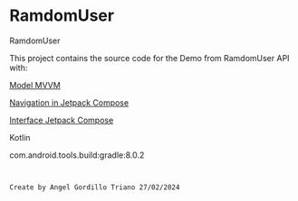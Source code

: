 # RamdomUser
RamdomUser

This project contains the source code for the Demo  from RamdomUser API with:

[Model MVVM]()


[Navigation in Jetpack Compose ](https://developer.android.com/codelabs/jetpack-compose-navigation)

[Interface Jetpack Compose ](https://www.jetpackcompose.net/)

Kotlin

com.android.tools.build:gradle:8.0.2

```

  
Create by Angel Gordillo Triano 27/02/2024


```

